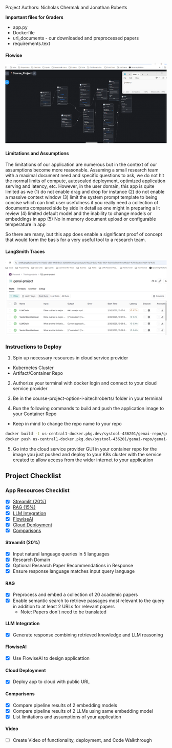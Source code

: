 Project Authors: Nicholas Chermak and Jonathan Roberts

**Important files for Graders**
- app.py
- Dockerfile
- url_documents - our downloaded and preprocessed papers
- requirements.text

#### Flowise
![alt text](flowise.png)

#### Limitations and Assumptions
The limitations of our application are numerous but in the context of our assumptions become more reasonable.
Assuming a small research team with a maximal document need and specific questions to ask, we do not hit the normal limits of compute, autoscaled deployment, optimized application serving and latency, etc. However, in the user domain, this app is quite limited as we (1) do not enable drag and drop for instance (2) do not enable a massive context window (3) limit the system prompt template to being concise which can limit user usefulness if you really need a collection of documents compared side by side in detail as one might in preparing a lit review (4) limited default model and the inability to change models or embeddings in app (5) No in memory document upload or configurable temperature in app

So there are many, but this app does enable a significant proof of concept that would form the basis for a very useful tool to a research team.

#### LangSmith Traces
![alt text](traces.png)

### Instructions to Deploy
1. Spin up necessary resources in cloud service provider
- Kubernetes Cluster
- Artifact/Container Repo

2. Authorize your terminal with docker login and connect to your cloud service provider

3. Be in the course-project-option-i-aitechroberts/ folder in your terminal

4. Run the following commands to build and push the application image to your Container Repo
- Keep in mind to change the repo name to your repo
```bash
docker build -t us-central1-docker.pkg.dev/systool-436201/genai-repo/genai-project:latest .
docker push us-central1-docker.pkg.dev/systool-436201/genai-repo/genai-project:latest
```

5. Go into the cloud service provider GUI in your container repo for the image you just pushed and deploy to your K8s cluster with the service created to allow access from the wider internet to your application

## Project Checklist
### App Resources Checklist
- [x] [Streamlit (20%)](####Streamlit)
- [x] [RAG (15%)](####RAG)
- [x] [LLM Integration](####Google-Dataproc)
- [x] [FlowiseAI](####Google-Cloud-Storage)
- [x] [Cloud Deployment](####Cloud-Deployment)
- [x] [Comparisons](####Comparisons)

#### Streamlit (20%)
- [x] Input natural language queries in 5 languages
- [x] Research Domain
- [x] Optional Research Paper Recommendations in Response
- [x] Ensure response language matches input query language

#### RAG
- [x] Preprocess and embed a collection of 20 academic papers
- [x] Enable semantic search to retrieve passages most relevant to the query in addition to at least 2 URLs for relevant papers
    - Note: Papers don't need to be translated

#### LLM Integration
- [x] Generate response combining retrieved knowledge and LLM reasoning

#### FlowiseAI
- [x] Use FlowiseAI to design applicattion

#### Cloud Deployment
- [x] Deploy app to cloud with public URL

#### Comparisons
- [x] Compare pipeline results of 2 embedding models
- [x] Compare pipeline results of 2 LLMs using same embedding model
- [x] List limitations and assumptions of your application

#### Video
- [ ] Create Video of functionality, deployment, and Code Walkthrough
